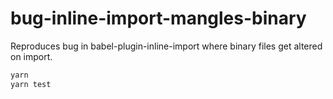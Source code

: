 # bug-inline-import-mangles-binary

Reproduces bug in babel-plugin-inline-import where binary files get altered on import.

```bash
yarn
yarn test
```

